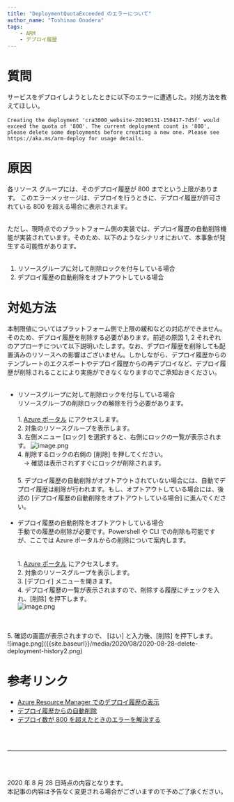 ```yaml
---
title: "DeploymentQuotaExceeded のエラーについて"
author_name: "Toshinao Onodera"
tags:
    - ARM
    - デプロイ履歴
---
```


# 質問

サービスをデプロイしようとしたときに以下のエラーに遭遇した。対処方法を教えてほしい。<br><br>
`Creating the deployment 'cra3000_website-20190131-150417-7d5f' would exceed the quota of '800'. The current deployment count is '800', please delete some deployments before creating a new one. Please see https://aka.ms/arm-deploy for usage details.`

# 原因
各リソース グループには、そのデプロイ履歴が 800 までという上限があります。 このエラーメッセージは、デプロイを行うときに、デプロイ履歴が許可されている 800 を超える場合に表示されます。<br><br>

ただし、現時点でのプラットフォーム側の実装では、デプロイ履歴の自動削除機能が実装されています。そのため、以下のようなシナリオにおいて、本事象が発生する可能性があります。<br><br>

1. リソースグループに対して削除ロックを付与している場合
2. デプロイ履歴の自動削除をオプトアウトしている場合

# 対処方法
本制限値についてはプラットフォーム側で上限の緩和などの対応ができません。そのため、デプロイ履歴を削除する必要があります。前述の原因 1, 2 それぞれのアプローチについて以下説明いたします。なお、デプロイ履歴を削除しても配置済みのリソースへの影響はございません。しかしながら、デプロイ履歴からのテンプレートのエクスポートやデプロイ履歴からの再デプロイなど、デプロイ履歴が削除されることにより実施ができなくなりますのでご承知おきください。
<br>
<br>

- リソースグループに対して削除ロックを付与している場合<br>
リソースグループの削除ロックの解除を行う必要があります。<br>
  <br> 1. [Azure ポータル](https://portal.azure.com/) にアクセスします。
  <br> 2. 対象のリソースグループを表示します。
  <br> 3. 左側メニュー [ロック] を選択すると、右側にロックの一覧が表示されます。
![image.png]({{site.baseurl}}/media/2020/08/2020-08-28-delete-lock.png)
　<br> 4. 削除するロックの右側の [削除] を押してください。 
  <br>　→ 確認は表示されずすぐにロックが削除されます。
  <br>
　<br> 5. デプロイ履歴の自動削除がオプトアウトされていない場合には、自動でデプロイ履歴は削除が行われます。もし、オプトアウトしている場合には、後述の [デプロイ履歴の自動削除をオプトアウトしている場合] に進んでください。
  <br><br>
- デプロイ履歴の自動削除をオプトアウトしている場合
　<br> 手動での履歴の削除が必要です。Powershell や CLI での削除も可能ですが、ここでは Azure ポータルからの削除について案内します。
　<br><br>
  <br> 1. [Azure ポータル](https://portal.azure.com/) にアクセスします。
  <br> 2. 対象のリソースグループを表示します。
　<br> 3. [デプロイ] メニューを開きます。
　<br> 4. デプロイ履歴の一覧が表示されますので、削除する履歴にチェックを入れ、[削除] を押下します。
<br> ![image.png]({{site.baseurl}}/media/2020/08/2020-08-28-delete-deployment-history1.png)
<br>
  <br> 5. 確認の画面が表示されますので、 [はい] と入力後、[削除] を押下します。
<br> ![image.png]({{site.baseurl}}/media/2020/08/2020-08-28-delete-deployment-history2.png)

# 参考リンク

- [Azure Resource Manager でのデプロイ履歴の表示](https://docs.microsoft.com/ja-jp/azure/azure-resource-manager/templates/deployment-history?tabs=azure-portal)
- [デプロイ履歴からの自動削除](https://docs.microsoft.com/ja-jp/azure/azure-resource-manager/templates/deployment-history-deletions?tabs=azure-powershell)
- [デプロイ数が 800 を超えたときのエラーを解決する](https://docs.microsoft.com/ja-jp/azure/azure-resource-manager/templates/deployment-quota-exceeded)

<br>
<br>

----

<br>
<br>

2020 年 8 月 28 日時点の内容となります。<br>
本記事の内容は予告なく変更される場合がございますので予めご了承ください。

<br>
<br>
